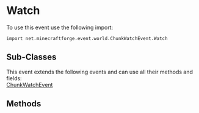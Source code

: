 # Watch

To use this event use the following import:
```groovy:no-line-numbers
import net.minecraftforge.event.world.ChunkWatchEvent.Watch
```

## Sub-Classes
This event extends the following events and can use all their methods and fields: <br>
[ChunkWatchEvent](index.md)

## Methods
